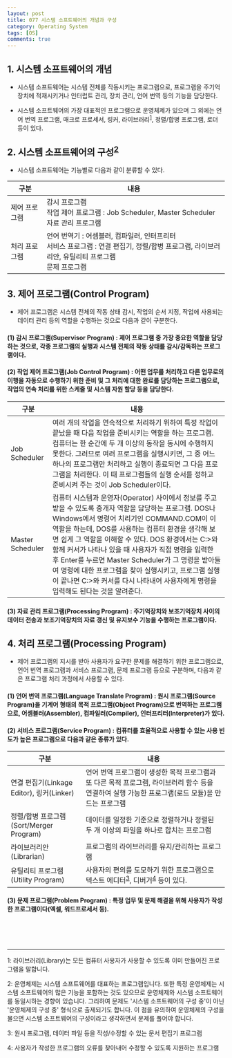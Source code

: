 ```yaml
---
layout: post
title: 077 시스템 소프트웨어의 개념과 구성
category: Operating System
tags: [OS]
comments: true
---
```




## 1. 시스템 소프트웨어의 개념



 - 시스템 소프트웨어는 시스템 전체를 작동시키는 프로그램으로, 프로그램을 주기억장치에 적재시키거나 인터럽트 관리, 장치 관리, 언어 번역 등의 기능을 담당한다.

 - 시스템 소프트웨어의 가장 대표적인 프로그램으로 운영체제가 있으며 그 외에는 언어 번역 프로그램, 매크로 프로세서, 링커, 라이브러리<sup>[1](#footnote1)</sup>, 정렬/합병 프로그램, 로더 등이 있다.



## 2. 시스템 소프트웨어의 구성<sup>[2](#footnote2)</sup>



 - 시스템 소프트웨어는 기능별로 다음과 같이 분류할 수 있다.



| 구분		   | 내용 	     |
| ------------- | ------------- |
| 제어 프로그램   | 감시 프로그램<br>작업 제어 프로그램 : Job Scheduler, Master Scheduler<br>자료 관리 프로그램  |
| 처리 프로그램   | 언어 번역기 : 어셈블러, 컴파일러, 인터프리터<br>서비스 프로그램 : 연결 편집기, 정렬/합병 프로그램, 라이브러리안, 유틸리티 프로그램<br>문제 프로그램  |



## 3. 제어 프로그램(Control Program)



 - 제어 프로그램은 시스템 전체의 작동 상태 감시, 작업의 순서 지정, 작업에 사용되는 데이터 관리 등의 역할을 수행하는 것으로 다음과 같이 구분한다.



#### (1) 감시 프로그램(Supervisor Program) : 제어 프로그램 중 가장 중요한 역할을 담당하는 것으로, 각종 프로그램의 실행과 시스템 전체의 작동 상태를 감시/감독하는 프로그램이다.



#### (2) 작업 제어 프로그램(Job Control Program) : 어떤 업무를 처리하고 다른 업무로의 이행을 자동으로 수행하기 위한 준비 및 그 처리에 대한 완료를 담당하는 프로그램으로, 작업의 연속 처리를 위한 스케줄 및 시스템 자원 할당 등을 담당한다.



구분 | 내용
--------- | ---------
Job Scheduler | 여러 개의 작업을 연속적으로 처리하기 위하여 특정 작업이 끝났을 때 다음 작업을 준비시키는 역할을 하는 프로그램. 컴퓨터는 한 순간에 두 개 이상의 동작을 동시에 수행하지 못한다. 그러므로 여러 프로그램을 실행시키면, 그 중 어느 하나의 프로그램만 처리하고 실행이 종료되면 그 다음 프로그램을 처리한다. 이 때 프로그램들의 실행 순서를 정하고 준비시켜 주는 것이 Job Scheduler이다.
Master Scheduler | 컴퓨터 시스템과 운영자(Operator) 사이에서 정보를 주고받을 수 있도록 중개자 역할을 담당하는 프로그램. DOS나 Windows에서 명령어 치리기인 COMMAND.COM이 이 역할을 하는데, DOS를 사용하는 컴퓨터 환경을 생각해 보면 쉽게 그 역할을 이해할 수 있다. DOS 환경에서는 C:>와 함께 커서가 나타나 있을 때 사용자가 직접 명령을 입력한 후 Enter를 누르면 Master Scheduler가 그 명령을 받아들여 명령에 대한 프로그램을 찾아 실행시키고, 프로그램 실행이 끝나면 C:>와 커서를 다시 나타내어 사용자에게 명령을 입력해도 된다는 것을 알려준다.



#### (3) 자료 관리 프로그램(Processing Program) : 주기억장치와 보조기억장치 사이의 데이터 전송과 보조기억장치의 자료 갱신 및 유지보수 기능을 수행하는 프로그램이다.



## 4. 처리 프로그램(Processing Program)



- 제어 프로그램의 지시를 받아 사용자가 요구한 문제를 해결하기 위한 프로그램으로, 언어 번역 프로그램과 서비스 프로그램, 문제 프로그램 등으로 구분하며, 다음과 같은 프로그램 처리 과정에서 사용할 수 있다.



#### (1) 언어 번역 프로그램(Language Translate Program) : 원시 프로그램(Source Program)을 기계어 형태의 목적 프로그램(Object Program)으로 번역하는 프로그램으로, 어셈블러(Assembler), 컴파일러(Compiler), 인터프리터(Interpreter)가 있다.



#### (2) 서비스 프로그램(Service Program) : 컴퓨터를 효율적으로 사용할 수 있는 사용 빈도가 높은 프로그램으로 다음과 같은 종류가 있다.



구분 | 내용
--------- | ---------
연결 편집기(Linkage Editor), 링커(Linker) | 언어 번역 프로그램이 생성한 목적 프로그램과 또 다른 목적 프로그램, 라이브러리 함수 등을 연결하여 실행 가능한 프로그램(로드 모듈)을 만드는 프로그램
정렬/합병 프로그램(Sort/Merger Program) | 데이터를 일정한 기준으로 정렬하거나 정렬된 두 개 이상의 파일을 하나로 합치는 프로그램
라이브러리안(Librarian) | 프로그램의 라이브러리를 유지/관리하는 프로그램
유틸리티 프로그램(Utility Program) | 사용자의 편의를 도모하기 위한 프로그램으로 텍스트 에디터<sup>[3](#footnote3)</sup>, 디버거<sup>[4](#footnote4)</sup> 등이 있다.







#### (3) 문제 프로그램(Problem Program) : 특정 업무 및 문제 해결을 위해 사용자가 작성한 프로그램이다(엑셀, 워드프로세서 등).







<br><br><br>







***







<a name="footnote1">1</a>: 라이브러리(Library)는 모든 컴퓨터 사용자가 사용할 수 있도록 이미 만들어진 프로그램을 말합니다.<br>

<a name="footnote2">2</a>: 운영체제는 시스템 소프트웨어를 대표하는 프로그램입니다. 또한 특정 운영체제는 시스템 소프트웨어의 많은 기능을 포함하는 것도 있으므로 운영체제와 시스템 소프트웨어를 동일시하는 경향이 있습니다. 그리하여 문제도 '시스템 소프트웨어의 구성 중'이 아닌 '운영체제의 구성 중' 형식으로 출제되기도 합니다. 이 점을 유의하여 운영체제의 구성을 물으면 시스템 소프트웨어의 구성이라고 생각하면서 문제를 풀어야 합니다.<br>

<a name="footnote2">3</a>: 원시 프로그램, 데이터 파일 등을 작성/수정할 수 있는 문서 편집기 프로그램<br>

<a name="footnote2">4</a>: 사용자가 작성한 프로그램의 오류를 찾아내어 수정할 수 있도록 지원하는 프로그램<br>